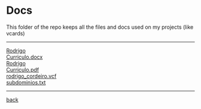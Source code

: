 # Docs
This folder of the repo keeps all the files and docs used on my projects (like vcards)

---------------------------
[Rodrigo](Rodrigo)<br>
[Curriculo.docx](Curriculo.docx)<br>
[Rodrigo](Rodrigo)<br>
[Curriculo.pdf](Curriculo.pdf)<br>
[rodrigo_cordeiro.vcf](rodrigo_cordeiro.vcf)<br>
[subdominios.txt](subdominios.txt)<br>

---------------------------

[back](../)
